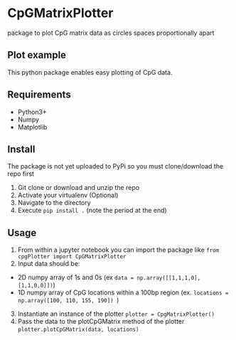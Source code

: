 # CpGMatrixPlotter
package to plot CpG matrix data as circles spaces proportionally apart

## Plot example


This python package enables easy plotting of CpG data.

## Requirements
* Python3+
* Numpy
* Matplotlib

## Install
The package is not yet uploaded to PyPi so you must clone/download the repo first
1. Git clone or download and unzip the repo
2. Activate your virtualenv (Optional)
3. Navigate to the directory
4. Execute `pip install .` (note the period at the end)

## Usage
1. From within a jupyter notebook you can import the package like `from cpgPlotter import CpGMatrixPlotter`
2. Input data should be:
* 2D numpy array of 1s and 0s (ex `data = np.array([[1,1,1,0],[1,1,0,0]])`)
* 1D numpy array of CpG locations within a 100bp region (ex. `locations = np.array([100, 110, 155, 190]) `)
3. Instantiate an instance of the plotter `plotter = CpgMatrixPlotter()`
4. Pass the data to the plotCpGMatrix method of the plotter `plotter.plotCpGMatrix(data, locations)`
